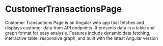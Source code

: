 # CustomerTransactionsPage
Customer Transactions Page is an Angular web app that fetches and displays customer data from API endpoints. It presents data in a table and graph format for easy analysis. Features include dynamic data fetching, interactive table, responsive graph, and built with the latest Angular version
